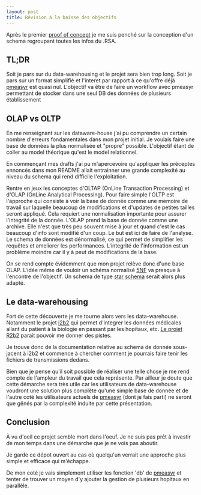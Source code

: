 ```yaml
---
layout: post
title: Révision à la baisse des objectifs
---
```


Après le premier [proof of concept](https://adrienleguillou.github.io/PMSI_DB/2018/01/18/proof-of-concept/)
je me suis penché sur la conception d'un schema regroupant toutes les infos du
.RSA.

## TL;DR

Soit je pars sur du data-warehousing et le projet sera bien trop long.
Soit je pars sur un format simplifié et l'interet par rapport à ce qu'offre déjà
[pmeasyr](https://github.com/IM-APHP/pmeasyr) est quasi nul. L'objectif va être
de faire un workflow avec pmeasyr permettant de stocker dans une seul DB des données
de plusieurs établissement

## OLAP vs OLTP

En me renseignant sur les dataware-house j'ai pu comprendre un certain nombre
d'erreurs fondamentales dans mon projet initial. Je voulais faire une base de données
la plus normalisée et "propre" possible. L'objectif étant de coller au model
théorique qu'est le model relationnel.

En commençant mes drafts j'ai pu m'apercevoire qu'appliquer les préceptes ennoncés
dans mon README allait entrainner une grande complexité au niveau du schema qui
rend difficile l'exploitation.

Rentre en jeux les conceptes d'OLTAP (OnLine Transaction Processing) et d'OLAP
(OnLine Analytical Processing). Pour faire simple l'OLTP est l'approche qui consiste
à voir la base de donnée comme une memoire de travail sur laquelle beaucoup de modifications
et d'updates de petites tailles seront appliqué. Cela requiert une normalisation
importante pour assurer l'integrité de la donnée. L'OLAP prend la base de donnée
comme une archive. Elle n'est que très peu souvent mise à jour et quand c'est le cas
beaucoup d'info sont modifié d'un coup. Le but est ici de faire de l'analyse. Le
schema de données est dénormalisé, ce qui permet de simplifier les requêtes et
ameliorer les performances. L'integrité de l'information est un problème moindre
car il y à peut de modifications de la base.

On se rend compte évidemment que mon projet relève donc d'une base OLAP. L'idée
même de vouloir un schéma normalisé [5NF](https://en.wikipedia.org/wiki/Fifth_normal_form)
va presque à l'encontre de l'objectif. Un schema de type [star schema](https://en.wikipedia.org/wiki/Star_schema)
serait alors plus adapté.

## Le data-warehousing

Fort de cette découverte je me tourne alors vers les data-warehouse. Notamment
le projet [i2b2](https://www.i2b2.org/) qui permet d'integrer les données médicales
allant du patient à la biologie en passant par les hopitaux, etc.
[Le projet R2b2](https://github.com/MaximeWack/R2b2) parait pouvoir me donner des pistes.

Je trouve donc de la documentation relative au schema de donnée sous-jacent à
i2b2 et commence à chercher comment je pourrais faire tenir les fichiers de transmissions dedans.

Bien que je pense qu'il soit possible de réaliser une telle chose je me rend compte
de l'ampleur du travail que cela représente. Par ailleur je doute que cette démarche
sera très utile car les utilisateurs de data-warehouse voudront une solution plus
complète qu'une simple base de donnée et de l'autre coté les utilisateurs actuels
de [pmeasyr](https://github.com/IM-APHP/pmeasyr) (dont je fais parti) ne seront
que gênés par la complexité induite par cette présentation.

## Conclusion

À vu d'oeil ce projet semble mort dans l'oeuf. Je ne suis pas prêt à investir
de mon temps dans une démarche que je ne vois pas aboutir.

Je garde ce dépot ouvert au cas où quelqu'un verrait une approche plus simple et
efficace qui m'échappe.

De mon coté je vais simplement utiliser les fonction 'db' de [pmeasyr](https://github.com/IM-APHP/pmeasyr)
et tenter de trouver un moyen d'y ajouter la gestion de plusieurs hopitaux en parallèle.